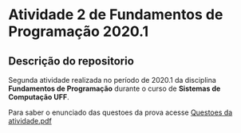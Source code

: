 # Atividade 2 de Fundamentos de Programação 2020.1

<h2> Descrição do repositorio</h2>

<p>Segunda atividade realizada no período de 2020.1 da disciplina <b>Fundamentos de Programação</b> durante o curso de <b>Sistemas de Computação UFF</b>.

Para saber o enunciado das questoes da prova acesse [Questoes da atividade.pdf](https://github.com/camlopes/sistemas-de-computacao-fp-atividade2/blob/main/Questoes%20da%20atividade.pdf)

</p>




